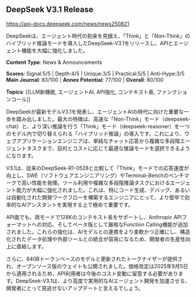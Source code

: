 ## DeepSeek V3.1 Release

https://api-docs.deepseek.com/news/news250821

DeepSeekは、エージェント時代の到来を見据え、「Think」と「Non-Think」のハイブリッド推論モードを導入したDeepSeek-V3.1をリリースし、APIとエージェント機能を大幅に強化しました。

**Content Type**: News & Announcements

**Scores**: Signal:5/5 | Depth:4/5 | Unique:3/5 | Practical:5/5 | Anti-Hype:3/5
**Main Journal**: 83/100 | **Annex Potential**: 77/100 | **Overall**: 80/100

**Topics**: [[LLM新機能, エージェントAI, API強化, コンテキスト長, ファンクションコール]]

DeepSeekが最新モデルV3.1を発表し、エージェントAIの時代に向けた重要な一歩を踏み出しました。最大の特徴は、高速な「Non-Think」モード（deepseek-chat）と、より深い推論を行う「Think」モード（deepseek-reasoner）を一つのモデル内で切り替えられる「ハイブリッド推論」の導入です。これにより、ウェブアプリケーションエンジニアは、単純なチャット応答から複雑な多段階エージェントタスクまで、目的とコストに応じて最適な推論モードを選択できるようになります。

V3.1は、従来のDeepSeek-R1-0528と比較して「Think」モードでの応答速度が向上し、SWE（ソフトウェアエンジニアリング）やTerminal-Benchのベンチマークで高い性能を発揮。ツール利用や複雑な多段階推論タスクにおけるエージェント能力が大幅に強化されました。これは、特にコード生成、デバッグ、あるいは自動化された開発ワークフローを構築するエンジニアにとって、より堅牢で効率的なAIアシスタントを実現する上で極めて重要です。

API面でも、両モードで128Kのコンテキスト長をサポートし、Anthropic APIフォーマットへの対応、そしてベータ版として厳格なFunction Calling機能が追加されました。これらの強化は、AIモデルとの連携をより柔軟かつ正確にし、構造化されたデータ処理や外部ツールとの統合が容易になるため、開発者の生産性向上に直結します。

さらに、840Bトークンベースのモデルと更新されたトークナイザーが提供され、オープンソース版のウェイトも公開されました。価格改定は2025年9月5日から適用されるため、API利用者は今後のコスト変動に留意する必要があります。DeepSeek-V3.1は、より高度で実用的なAIエージェント開発を加速させる、開発者にとって見逃せないアップデートと言えるでしょう。